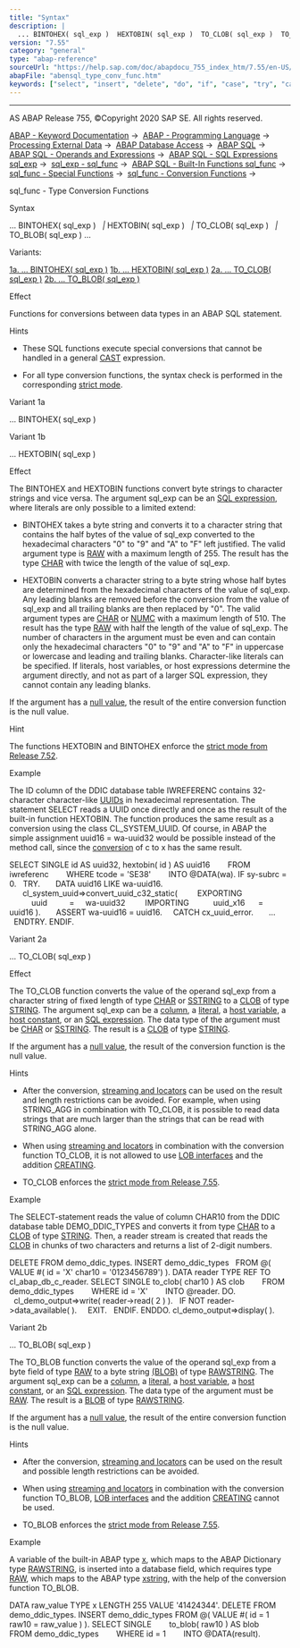 ```yaml
---
title: "Syntax"
description: |
  ... BINTOHEX( sql_exp )  HEXTOBIN( sql_exp )  TO_CLOB( sql_exp )  TO_BLOB( sql_exp ) ... Variants: 1a. ... BINTOHEX( sql_exp )(#!ABAP_VARIANT_1A@1@) 1b. ... HEXTOBIN( sql_exp )(#!ABAP_VARIANT_1B@2@) 2a. ... TO_CLOB( sql_exp )(#!ABAP_VARIANT_2A@3@) 2b. ... TO_BLOB( sql_exp
version: "7.55"
category: "general"
type: "abap-reference"
sourceUrl: "https://help.sap.com/doc/abapdocu_755_index_htm/7.55/en-US/abensql_type_conv_func.htm"
abapFile: "abensql_type_conv_func.htm"
keywords: ["select", "insert", "delete", "do", "if", "case", "try", "catch", "method", "class", "data", "types", "abensql", "type", "conv", "func"]
---
```


* * *

AS ABAP Release 755, ©Copyright 2020 SAP SE. All rights reserved.

[ABAP - Keyword Documentation](https://help.sap.com/doc/abapdocu_755_index_htm/7.55/en-US/abenabap.htm) →  [ABAP - Programming Language](https://help.sap.com/doc/abapdocu_755_index_htm/7.55/en-US/abenabap_reference.htm) →  [Processing External Data](https://help.sap.com/doc/abapdocu_755_index_htm/7.55/en-US/abenabap_language_external_data.htm) →  [ABAP Database Access](https://help.sap.com/doc/abapdocu_755_index_htm/7.55/en-US/abenabap_sql.htm) →  [ABAP SQL](https://help.sap.com/doc/abapdocu_755_index_htm/7.55/en-US/abenopensql.htm) →  [ABAP SQL - Operands and Expressions](https://help.sap.com/doc/abapdocu_755_index_htm/7.55/en-US/abenopen_sql_operands.htm) →  [ABAP SQL - SQL Expressions sql\_exp](https://help.sap.com/doc/abapdocu_755_index_htm/7.55/en-US/abapsql_expr.htm) →  [sql\_exp - sql\_func](https://help.sap.com/doc/abapdocu_755_index_htm/7.55/en-US/abensql_builtin_func.htm) →  [ABAP SQL - Built-In Functions sql\_func](https://help.sap.com/doc/abapdocu_755_index_htm/7.55/en-US/abenopen_sql_builtin_functions.htm) →  [sql\_func - Special Functions](https://help.sap.com/doc/abapdocu_755_index_htm/7.55/en-US/abenopen_sql_special_functions.htm) →  [sql\_func - Conversion Functions](https://help.sap.com/doc/abapdocu_755_index_htm/7.55/en-US/abenopen_sql_conversion_functions.htm) → 

sql\_func - Type Conversion Functions

Syntax

... BINTOHEX( sql\_exp )
  *|* HEXTOBIN( sql\_exp )
  *|* TO\_CLOB( sql\_exp )
  *|* TO\_BLOB( sql\_exp ) ...

Variants:

[1a. ... BINTOHEX( sql\_exp )](#!ABAP_VARIANT_1A@1@)
[1b. ... HEXTOBIN( sql\_exp )](#!ABAP_VARIANT_1B@2@)
[2a. ... TO\_CLOB( sql\_exp )](#!ABAP_VARIANT_2A@3@)
[2b. ... TO\_BLOB( sql\_exp )](#!ABAP_VARIANT_2B@4@)

Effect

Functions for conversions between data types in an ABAP SQL statement.

Hints

-   These SQL functions execute special conversions that cannot be handled in a general [CAST](https://help.sap.com/doc/abapdocu_755_index_htm/7.55/en-US/abensql_cast.htm) expression.

-   For all type conversion functions, the syntax check is performed in the corresponding [strict mode](https://help.sap.com/doc/abapdocu_755_index_htm/7.55/en-US/abenopensql_strict_modes.htm).

Variant 1a

... BINTOHEX( sql\_exp )

Variant 1b

... HEXTOBIN( sql\_exp )

Effect

The BINTOHEX and HEXTOBIN functions convert byte strings to character strings and vice versa. The argument sql\_exp can be an [SQL expression](https://help.sap.com/doc/abapdocu_755_index_htm/7.55/en-US/abapsql_expr.htm), where literals are only possible to a limited extend:

-   BINTOHEX takes a byte string and converts it to a character string that contains the half bytes of the value of sql\_exp converted to the hexadecimal characters "0" to "9" and "A" to "F" left justified. The valid argument type is [RAW](https://help.sap.com/doc/abapdocu_755_index_htm/7.55/en-US/abenddic_builtin_types.htm) with a maximum length of 255. The result has the type [CHAR](https://help.sap.com/doc/abapdocu_755_index_htm/7.55/en-US/abenddic_builtin_types.htm) with twice the length of the value of sql\_exp.

-   HEXTOBIN converts a character string to a byte string whose half bytes are determined from the hexadecimal characters of the value of sql\_exp. Any leading blanks are removed before the conversion from the value of sql\_exp and all trailing blanks are then replaced by "0". The valid argument types are [CHAR](https://help.sap.com/doc/abapdocu_755_index_htm/7.55/en-US/abenddic_builtin_types.htm) or [NUMC](https://help.sap.com/doc/abapdocu_755_index_htm/7.55/en-US/abenddic_builtin_types.htm) with a maximum length of 510. The result has the type [RAW](https://help.sap.com/doc/abapdocu_755_index_htm/7.55/en-US/abenddic_builtin_types.htm) with half the length of the value of sql\_exp. The number of characters in the argument must be even and can contain only the hexadecimal characters "0" to "9" and "A" to "F" in uppercase or lowercase and leading and trailing blanks. Character-like literals can be specified. If literals, host variables, or host expressions determine the argument directly, and not as part of a larger SQL expression, they cannot contain any leading blanks.

If the argument has a [null value](https://help.sap.com/doc/abapdocu_755_index_htm/7.55/en-US/abennull_value_glosry.htm "Glossary Entry"), the result of the entire conversion function is the null value.

Hint

The functions HEXTOBIN and BINTOHEX enforce the [strict mode from Release 7.52](https://help.sap.com/doc/abapdocu_755_index_htm/7.55/en-US/abenopensql_strict_mode_752.htm).

Example

The ID column of the DDIC database table IWREFERENC contains 32-character character-like [UUIDs](https://help.sap.com/doc/abapdocu_755_index_htm/7.55/en-US/abenuuid_glosry.htm "Glossary Entry") in hexadecimal representation. The statement SELECT reads a UUID once directly and once as the result of the built-in function HEXTOBIN. The function produces the same result as a conversion using the class CL\_SYSTEM\_UUID. Of course, in ABAP the simple assignment uuid16 = wa-uuid32 would be possible instead of the method call, since the [conversion](https://help.sap.com/doc/abapdocu_755_index_htm/7.55/en-US/abenconversion_type_c.htm) of c to x has the same result.

SELECT SINGLE id AS uuid32, hextobin( id ) AS uuid16
       FROM iwreferenc
       WHERE tcode = 'SE38'
       INTO @DATA(wa).
IF sy-subrc = 0.
  TRY.
      DATA uuid16 LIKE wa-uuid16.
      cl\_system\_uuid=>convert\_uuid\_c32\_static(
        EXPORTING
          uuid          =     wa-uuid32
        IMPORTING
          uuid\_x16      =     uuid16 ).
      ASSERT wa-uuid16 = uuid16.
    CATCH cx\_uuid\_error.
      ...
  ENDTRY.
ENDIF.

Variant 2a

... TO\_CLOB( sql\_exp )

Effect

The TO\_CLOB function converts the value of the operand sql\_exp from a character string of fixed length of type [CHAR](https://help.sap.com/doc/abapdocu_755_index_htm/7.55/en-US/abenddic_builtin_types.htm) or [SSTRING](https://help.sap.com/doc/abapdocu_755_index_htm/7.55/en-US/abenddic_builtin_types.htm) to a [CLOB](https://help.sap.com/doc/abapdocu_755_index_htm/7.55/en-US/abenclob_glosry.htm "Glossary Entry") of type [STRING](https://help.sap.com/doc/abapdocu_755_index_htm/7.55/en-US/abenddic_builtin_types.htm). The argument sql\_exp can be a [column](https://help.sap.com/doc/abapdocu_755_index_htm/7.55/en-US/abenopen_sql_columns.htm), a [literal](https://help.sap.com/doc/abapdocu_755_index_htm/7.55/en-US/abenabap_sql_literals.htm), a [host variable](https://help.sap.com/doc/abapdocu_755_index_htm/7.55/en-US/abenopen_sql_host_variables.htm), a [host constant](https://help.sap.com/doc/abapdocu_755_index_htm/7.55/en-US/abenhost_variable_glosry.htm "Glossary Entry"), or an [SQL expression](https://help.sap.com/doc/abapdocu_755_index_htm/7.55/en-US/abapsql_expr.htm). The data type of the argument must be [CHAR](https://help.sap.com/doc/abapdocu_755_index_htm/7.55/en-US/abenddic_builtin_types.htm) or [SSTRING](https://help.sap.com/doc/abapdocu_755_index_htm/7.55/en-US/abenddic_builtin_types.htm). The result is a [CLOB](https://help.sap.com/doc/abapdocu_755_index_htm/7.55/en-US/abenclob_glosry.htm "Glossary Entry") of type [STRING](https://help.sap.com/doc/abapdocu_755_index_htm/7.55/en-US/abenddic_builtin_types.htm).

If the argument has a [null value](https://help.sap.com/doc/abapdocu_755_index_htm/7.55/en-US/abennull_value_glosry.htm "Glossary Entry"), the result of the conversion function is the null value.

Hints

-   After the conversion, [streaming and locators](https://help.sap.com/doc/abapdocu_755_index_htm/7.55/en-US/abenstreams_locators.htm) can be used on the result and length restrictions can be avoided. For example, when using STRING\_AGG in combination with TO\_CLOB, it is possible to read data strings that are much larger than the strings that can be read with STRING\_AGG alone.

-   When using [streaming and locators](https://help.sap.com/doc/abapdocu_755_index_htm/7.55/en-US/abenstreams_locators.htm) in combination with the conversion function TO\_CLOB, it is not allowed to use [LOB interfaces](https://help.sap.com/doc/abapdocu_755_index_htm/7.55/en-US/abenlob_interfaces.htm) and the addition [CREATING](https://help.sap.com/doc/abapdocu_755_index_htm/7.55/en-US/abapselect_creating.htm).

-   TO\_CLOB enforces the [strict mode from Release 7.55](https://help.sap.com/doc/abapdocu_755_index_htm/7.55/en-US/abenopensql_strict_mode_755.htm).

Example

The SELECT\-statement reads the value of column CHAR10 from the DDIC database table DEMO\_DDIC\_TYPES and converts it from type [CHAR](https://help.sap.com/doc/abapdocu_755_index_htm/7.55/en-US/abenddic_builtin_types.htm) to a [CLOB](https://help.sap.com/doc/abapdocu_755_index_htm/7.55/en-US/abenclob_glosry.htm "Glossary Entry") of type [STRING](https://help.sap.com/doc/abapdocu_755_index_htm/7.55/en-US/abenddic_builtin_types.htm). Then, a reader stream is created that reads the [CLOB](https://help.sap.com/doc/abapdocu_755_index_htm/7.55/en-US/abenclob_glosry.htm "Glossary Entry") in chunks of two characters and returns a list of 2-digit numbers.

DELETE FROM demo\_ddic\_types.
INSERT demo\_ddic\_types
  FROM @( VALUE #( id = 'X' char10 = '0123456789') ).
DATA reader TYPE REF TO cl\_abap\_db\_c\_reader.
SELECT SINGLE to\_clob( char10 ) AS clob
       FROM demo\_ddic\_types
       WHERE id = 'X'
       INTO @reader.
DO.
  cl\_demo\_output=>write( reader->read( 2 ) ).
  IF NOT reader->data\_available( ).
    EXIT.
  ENDIF.
ENDDO.
cl\_demo\_output=>display( ).

Variant 2b

... TO\_BLOB( sql\_exp )

The TO\_BLOB function converts the value of the operand sql\_exp from a byte field of type [RAW](https://help.sap.com/doc/abapdocu_755_index_htm/7.55/en-US/abenddic_builtin_types.htm) to a byte string [(BLOB)](https://help.sap.com/doc/abapdocu_755_index_htm/7.55/en-US/abenclob_glosry.htm "Glossary Entry") of type [RAWSTRING](https://help.sap.com/doc/abapdocu_755_index_htm/7.55/en-US/abenddic_builtin_types.htm). The argument sql\_exp can be a [column](https://help.sap.com/doc/abapdocu_755_index_htm/7.55/en-US/abenopen_sql_columns.htm), a [literal](https://help.sap.com/doc/abapdocu_755_index_htm/7.55/en-US/abenabap_sql_literals.htm), a [host variable](https://help.sap.com/doc/abapdocu_755_index_htm/7.55/en-US/abenopen_sql_host_variables.htm), a [host constant](https://help.sap.com/doc/abapdocu_755_index_htm/7.55/en-US/abenhost_variable_glosry.htm "Glossary Entry"), or an [SQL expression](https://help.sap.com/doc/abapdocu_755_index_htm/7.55/en-US/abapsql_expr.htm). The data type of the argument must be [RAW](https://help.sap.com/doc/abapdocu_755_index_htm/7.55/en-US/abenddic_builtin_types.htm). The result is a [BLOB](https://help.sap.com/doc/abapdocu_755_index_htm/7.55/en-US/abenclob_glosry.htm "Glossary Entry") of type [RAWSTRING](https://help.sap.com/doc/abapdocu_755_index_htm/7.55/en-US/abenddic_builtin_types.htm).

If the argument has a [null value](https://help.sap.com/doc/abapdocu_755_index_htm/7.55/en-US/abennull_value_glosry.htm "Glossary Entry"), the result of the entire conversion function is the null value.

Hints

-   After the conversion, [streaming and locators](https://help.sap.com/doc/abapdocu_755_index_htm/7.55/en-US/abenstreams_locators.htm) can be used on the result and possible length restrictions can be avoided.

-   When using [streaming and locators](https://help.sap.com/doc/abapdocu_755_index_htm/7.55/en-US/abenstreams_locators.htm) in combination with the conversion function TO\_BLOB, [LOB interfaces](https://help.sap.com/doc/abapdocu_755_index_htm/7.55/en-US/abenlob_interfaces.htm) and the addition [CREATING](https://help.sap.com/doc/abapdocu_755_index_htm/7.55/en-US/abapselect_creating.htm) cannot be used.

-   TO\_BLOB enforces the [strict mode from Release 7.55](https://help.sap.com/doc/abapdocu_755_index_htm/7.55/en-US/abenopensql_strict_mode_755.htm).

Example

A variable of the built-in ABAP type [x](https://help.sap.com/doc/abapdocu_755_index_htm/7.55/en-US/abenbuiltin_types_byte.htm), which maps to the ABAP Dictionary type [RAWSTRING](https://help.sap.com/doc/abapdocu_755_index_htm/7.55/en-US/abenddic_builtin_types.htm), is inserted into a database field, which requires type [RAW](https://help.sap.com/doc/abapdocu_755_index_htm/7.55/en-US/abenddic_builtin_types.htm), which maps to the ABAP type [xstring](https://help.sap.com/doc/abapdocu_755_index_htm/7.55/en-US/abenbuiltin_types_byte.htm), with the help of the conversion function TO\_BLOB.

DATA raw\_value TYPE x LENGTH 255 VALUE '41424344'.
DELETE FROM demo\_ddic\_types.
INSERT demo\_ddic\_types FROM @( VALUE #( id = 1 raw10 = raw\_value ) ).
SELECT SINGLE
       to\_blob( raw10 ) AS blob
       FROM demo\_ddic\_types
       WHERE id = 1
       INTO @DATA(result).